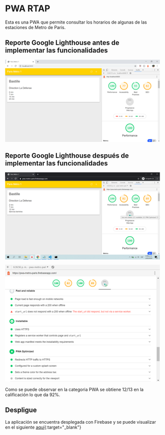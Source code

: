 # PWA RTAP

Esta es una PWA que permite consultar los horarios de algunas de las estaciones de Metro de Paris.

## Reporte Google Lighthouse antes de implementar las funcionalidades
![alt text](https://github.com/amespinosa11/pwa-ratp/blob/master/public/images/reporte_1.PNG)
## Reporte Google Lighthouse después de implementar las funcionalidades
![alt text](https://github.com/amespinosa11/pwa-ratp/blob/master/public/images/reporte_2.png)

![alt text](https://github.com/amespinosa11/pwa-ratp/blob/master/public/images/pwa_reporte.PNG)

Como se puede observar en la categoria PWA se obtiene 12/13 en la calificación lo que da 92%.

## Despligue
La aplicación se encuentra desplegada con Firebase y se puede visualizar en el siguiente [aquí](https://pwa-metro-paris.firebaseapp.com){:target="_blank"}
